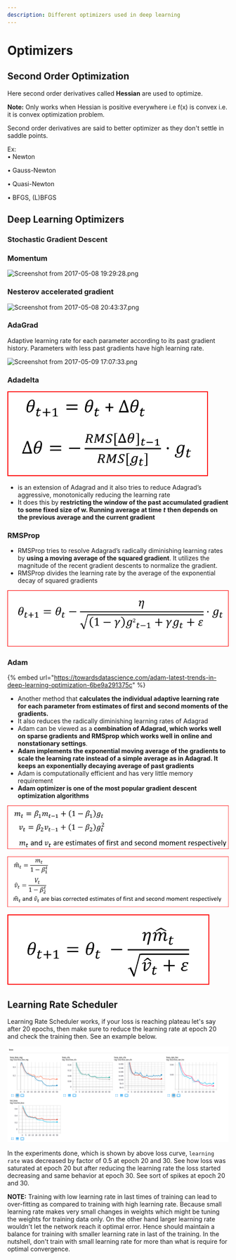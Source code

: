 ```yaml
---
description: Different optimizers used in deep learning
---
```


# Optimizers

## Second Order Optimization 

Here second order derivatives called **Hessian** are used to optimize. 

**Note:** Only works when Hessian is positive everywhere i.e f\(x\) is convex i.e. it is convex optimization problem. 

Second order derivatives are said to better optimizer as they don't settle in saddle points. 

Ex:  
 • Newton

• Gauss-Newton

• Quasi-Newton

• BFGS, \(L\)BFGS

## Deep Learning Optimizers 

### Stochastic Gradient Descent

### Momentum

![Screenshot from 2017-05-08 19:29:28.png](https://lh3.googleusercontent.com/rMkf_NXeamSdnTQ1QDMFQ62CgHBq27OtbftWfc4wdpnXrCvDWjGosgeJMrvy9nYo97zfbKvoJnxL3YfwZu4fz17uRsUABB-6SgPOSPyg5PXveuMTkPAWlREfL770bLIOe3OafGwN)

### Nesterov accelerated gradient

![Screenshot from 2017-05-08 20:43:37.png](https://lh6.googleusercontent.com/BjPLQctJwuZeDadzLykAB9lJn0EYVmdkPTXzoOAfVow6LAj4Gb7klB_mTzkJNZvo6p69Jf-R2UPTZfxtJNhNz7U5wk7p42FCR7lqJUPagy1aZTvrzfB6dvdnLGO_Qfb2u-8kChkB)

### AdaGrad

Adaptive learning rate for each parameter according to its past gradient history. Parameters with less past gradients have high learning rate. 

![Screenshot from 2017-05-09 17:07:33.png](https://lh5.googleusercontent.com/7aj3XQ7SxottCicrIg0gCf9Unhcolys5UEKGKbEsnUV4EFcc8masxrtm4bcUXwvazgID70ggQeftrA-l7KD2bd_SMzz5WmwwLy0gm3orynOeOITQ_abJaKKybrq4W4IKrTIiX46T)

### Adadelta

![](../.gitbook/assets/image%20%2833%29.png)



*  is an extension of Adagrad and it also tries to reduce Adagrad’s aggressive, monotonically reducing the learning rate
* It does this by **restricting the window of the past accumulated gradient to some fixed size of w. Running average at time** _**t**_ **then depends on the previous average and the current gradient**

### RMSProp

* RMSProp tries to resolve Adagrad’s radically diminishing learning rates by **using a moving average of the squared gradient**. It utilizes the magnitude of the recent gradient descents to normalize the gradient.
* RMSProp divides the learning rate by the average of the exponential decay of squared gradients

![](../.gitbook/assets/image%20%2836%29.png)

### Adam

{% embed url="https://towardsdatascience.com/adam-latest-trends-in-deep-learning-optimization-6be9a291375c" %}



* Another method that **calculates the individual adaptive learning rate for each parameter from estimates of first and second moments of the gradients.**
* It also reduces the radically diminishing learning rates of Adagrad
* Adam can be viewed as a **combination of Adagrad, which works well on sparse gradients and RMSprop which works well in online and nonstationary settings**.
* **Adam implements the exponential moving average of the gradients to scale the learning rate instead of a simple average as in Adagrad. It keeps an exponentially decaying average of past gradients**
* Adam is computationally efficient and has very little memory requirement
* **Adam optimizer is one of the most popular gradient descent optimization algorithms**

![](../.gitbook/assets/image%20%2866%29.png)

![](../.gitbook/assets/image%20%28140%29.png)

![](../.gitbook/assets/image%20%2861%29.png)

## Learning Rate Scheduler 

Learning Rate Scheduler works, if your loss is reaching plateau let's say after 20 epochs, then make sure to reduce the learning rate at epoch 20 and check the training then. See an example below.

![Loss curve for some training](../.gitbook/assets/image%20%2812%29.png)

In the experiments done, which is shown by above loss curve, `learning rate` was decreased by factor of 0.5 at epoch 20 and 30. See how loss was saturated at epoch 20 but after reducing the learning rate the loss started decreasing and same behavior at epoch 30. See sort of spikes at epoch 20 and 30.

**NOTE:** Training with low learning rate in last times of training can lead to over-fitting as compared to training with high learning rate. Because small learning rate makes very small changes in weights which might be tuning the weights for training data only. On the other hand larger learning rate wouldn't let the network reach it optimal error. Hence should maintain a balance for training with smaller learning rate in last of the training. In the nutshell, don't train with small learning rate for more than what is require for optimal convergence. 

